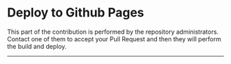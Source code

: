 # Deploy to Github Pages

This part of the contribution is performed by the repository administrators.</br>
Contact one of them to accept your Pull Request and then they will perform the build and deploy.

---
